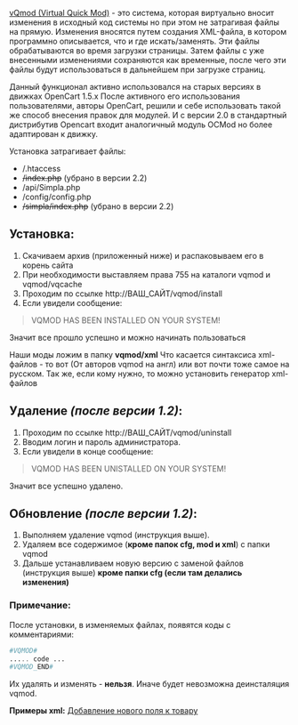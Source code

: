 
[vQmod (Virtual Quick Mod)](https://github.com/vqmod/vqmod/wiki)  - это система, которая виртуально вносит изменения в исходный код системы но при этом не затрагивая файлы на прямую. Изменения вносятся путем создания XML-файла, в котором программно описывается, что и где искать/заменять. Эти файлы обрабатываются во время загрузки страницы. Затем файлы с уже внесенными изменениями сохраняются как временные, после чего эти файлы будут использоваться в дальнейшем при загрузке страниц.

Данный функционал активно использовался на старых версиях в движках OpenCart 1.5.х
После активного его использования пользователями, авторы OpenCart, решили и себе использовать такой же способ внесения правок для модулей. И с версии 2.0 в стандартный дистрибутив Opencart входит аналогичный модуль OCMod но более адаптирован к движку.

Установка затрагивает файлы:
* /.htaccess
* ~~/index.php~~ (убрано в версии 2.2)
* /api/Simpla.php
* /config/config.php
* ~~/simpla/index.php~~ (убрано в версии 2.2)



## Установка:
1) Скачиваем архив (приложенный ниже) и распаковываем его в корень сайта
2) При необходимости выставляем права 755 на каталоги vqmod и vqmod/vqcache
3) Проходим по ссылке http://ВАШ_САЙТ/vqmod/install
4) Если увидели сообщение:
>VQMOD HAS BEEN INSTALLED ON YOUR SYSTEM!

Значит все прошло успешно и можно начинать пользоваться

Наши моды ложим в папку **vqmod/xml**
Что касается синтаксиса xml-файлов - то вот (От авторов vqmod на англ) или вот почти тоже самое на русском.
Так же, если кому нужно, то можно установить генератор xml-файлов



## Удаление _(после версии 1.2)_:
1. Проходим по ссылке http://ВАШ_САЙТ/vqmod/uninstall
2. Вводим логин и пароль администратора.
3. Если увидели в конце сообщение:
>VQMOD HAS BEEN UNISTALLED ON YOUR SYSTEM!

Значит все успешно удалено.



## Обновление _(после версии 1.2)_:
1. Выполняем удаление vqmod (инструкция выше).
2. Удаляем все содержимое (**кроме папок cfg, mod и xml**) с папки vqmod
3. Дальше устанавливаем новую версию с заменой файлов (инструкция выше) **кроме папки cfg (если там делались изменения)**


### Примечание:
После установки, в изменяемых файлах, появятся коды с комментариями:
```php
#VQMOD#
..... code ...
#VQMOD_END#
```
Их удалять и изменять - **нельзя**. Иначе будет невозможна деинсталяция vqmod.


**Примеры xml:**
[Добавление нового поля к товару](http://forum.simplacms.ru/topic/11871-237-vqmod-simpacms-v13/#entry92231)


